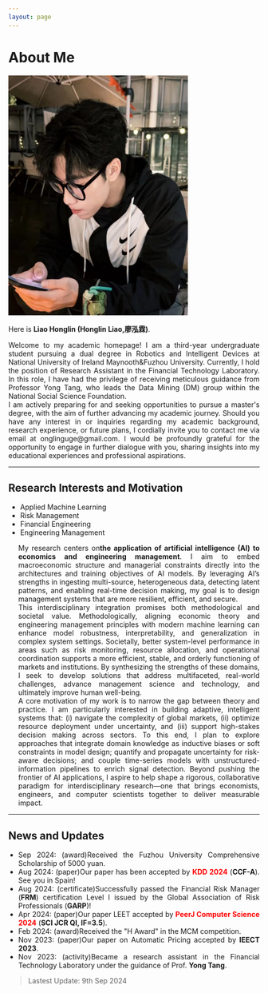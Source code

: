 ```yaml
---
layout: page
---
```



<style>
    .timeline {
        text-align: justify;
        text-justify: inter-word;
        list-style-type: disc;
        padding-left: 20px; /* 稍微调整一下缩进 */
    }
</style>

# About Me

<img src="/images/Honglin.jpg" class="floatpic" width="360" height="480">

Here is **Liao Honglin (Honglin Liao,廖泓霖)**.

<style>
    .justify-text {
        text-align: justify;
    }
</style>

<div class="justify-text">
    Welcome to my academic homepage! I am a third-year undergraduate student pursuing a dual degree in Robotics and Intelligent Devices at National University of Ireland Maynooth&Fuzhou University. Currently, I hold the position of Research Assistant in the Financial Technology Laboratory. In this role, I have had the privilege of receiving meticulous guidance from Professor Yong Tang, who leads the Data Mining (DM) group within the National Social Science Foundation.
    <br>
   I am actively preparing for and seeking opportunities to pursue a master's degree, with the aim of further advancing my academic journey. Should you have any interest in or inquiries regarding my academic background, research experience, or future plans, I cordially invite you to contact me via email at onglinguge@gmail.com. I would be profoundly grateful for the opportunity to engage in further dialogue with you, sharing insights into my educational experiences and professional aspirations.
</div>

---

## Research Interests and Motivation

- Applied Machine Learning
- Risk Management
- Financial Engineering
- Engineering Management

<ul class="timeline">

My research centers on<strong>the application of artificial intelligence (AI) to economics and engineering management</strong>. I aim to embed macroeconomic structure and managerial constraints directly into the architectures and training objectives of AI models. By leveraging AI’s strengths in ingesting multi-source, heterogeneous data, detecting latent patterns, and enabling real-time decision making, my goal is to design management systems that are more resilient, efficient, and secure.
<br>This interdisciplinary integration promises both methodological and societal value. Methodologically, aligning economic theory and engineering management principles with modern machine learning can enhance model robustness, interpretability, and generalization in complex system settings. Societally, better system-level performance in areas such as risk monitoring, resource allocation, and operational coordination supports a more efficient, stable, and orderly functioning of markets and institutions. By synthesizing the strengths of these domains, I seek to develop solutions that address multifaceted, real-world challenges, advance management science and technology, and ultimately improve human well-being.
<br>A core motivation of my work is to narrow the gap between theory and practice. I am particularly interested in building adaptive, intelligent systems that: (i) navigate the complexity of global markets, (ii) optimize resource deployment under uncertainty, and (iii) support high-stakes decision making across sectors. To this end, I plan to explore approaches that integrate domain knowledge as inductive biases or soft constraints in model design; quantify and propagate uncertainty for risk-aware decisions; and couple time-series models with unstructured-information pipelines to enrich signal detection. Beyond pushing the frontier of AI applications, I aspire to help shape a rigorous, collaborative paradigm for interdisciplinary research—one that brings economists, engineers, and computer scientists together to deliver measurable impact.

</ul>

---
## News and Updates

<ul class="timeline">
    <li>Sep 2024: (award)Received the Fuzhou University Comprehensive Scholarship of 5000 yuan.</li>
    <li>Aug 2024: (paper)Our paper has been accepted by <strong><font color='red'>KDD 2024</font></strong> (<strong>CCF-A</strong>). See you in Spain!</li>
    <li>Aug 2024: (certificate)Successfully passed the Financial Risk Manager (<strong>FRM</strong>) certification Level I issued by the Global Association of Risk Professionals (<strong>GARP</strong>)!</li>
    <li>Apr 2024: (paper)Our paper LEET accepted by <strong><font color='red'>PeerJ Computer Science 2024</font></strong> (<strong>SCI JCR QI, IF=3.5</strong>).</li> 
    <li>Feb 2024: (award)Received the "H Award" in the MCM competition.</li>
    <li>Nov 2023: (paper)Our paper on Automatic Pricing accepted by <strong>IEECT 2023</strong>.</li>
    <li>Nov 2023: (activity)Became a research assistant in the Financial Technology Laboratory under the guidance of Prof. <strong>Yong Tang</strong>.</li>




</ul>

> Lastest Update: 9th Sep 2024 
